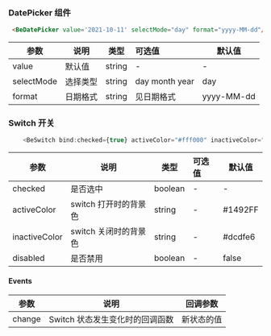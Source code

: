 ### DatePicker 组件

```html
 <BeDatePicker value='2021-10-11' selectMode="day" format="yyyy-MM-dd"/>
```


| 参数    | 说明    | 类型     | 可选值                                          | 默认值   |
|-------|-------|--------|:---------------------------------------------|-------|
| value  | 默认值    | string | - | -     |
| selectMode  | 选择类型    | string | day month year  | day     |
| format | 日期格式    | string | 见日期格式  | yyyy-MM-dd     |


### Switch 开关

```javascript
	<BeSwitch bind:checked={true} activeColor="#fff000" inactiveColor="#fff000" disabled={false}/>
```

| 参数                | 说明                      | 类型      | 可选值 | 默认值   |
|-------------------|-------------------------|---------|:----|-------|
| checked           | 是否选中            | boolean | -   | - |
| activeColor             | switch 打开时的背景色                      | string  | -   | #1492FF    |
| inactiveColor              | switch 关闭时的背景色                | string | -   | #dcdfe6  |
| disabled              | 是否禁用                | boolean | -   | false  |

#### Events

| 参数          | 说明           | 回调参数 |
|-------------|--------------|------|
| change | Switch 状态发生变化时的回调函数 | 	新状态的值    |
